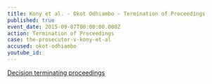 ```yaml
---
title: Kony et al. - Okot Odhiambo - Termination of Proceedings
published: true
event_date: 2015-09-07T00:00:00.000Z
action: Termination of Proceedings
case: the-prosecutor-v-kony-et-al
accused: okot-odhiambo
youtube_id:
---
```



[Decision terminating proceedings](https://www.icc-cpi.int/Pages/record.aspx?docNo=ICC-02/04-01/05-431)
